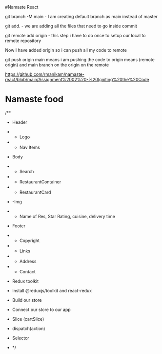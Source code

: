 #Namaste React

git branch -M main - I am creating default branch as main instead of master

git add. - we are adding all the files that need to go inside commit

git remote add origin - this step i have to do once to setup our local to remote repository

Now I have added origin so i can push all my code to remote

git push origin main means i am pushing the code to origin means (remote origin) and main branch on the origin on the remote

https://github.com/rmanikam/namaste-react/blob/main/Assignment%2002%20-%20Igniting%20the%20Code

# Namaste food

/\*\*

- Header
- - Logo
- - Nav Items
- Body
- - Search
- - RestaurantContainer
- - RestaurantCard
- -Img
- - Name of Res, Star Rating, cuisine, delivery time
- Footer
- - Copyright
- - Links
- - Address
- - Contact

- Redux toolkit
- Install @reduxjs/toolkit and react-redux
- Build our store
- Connect our store to our app
- Slice (cartSlice)
- dispatch(action)
- Selector
- \*/
